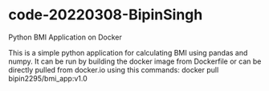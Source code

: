 # code-20220308-BipinSingh
Python BMI Application on Docker

This is a simple python application for calculating BMI using pandas and numpy.
It can be run by building the docker image from Dockerfile 
or can be directly pulled from docker.io using this commands:
      docker pull bipin2295/bmi_app:v1.0
